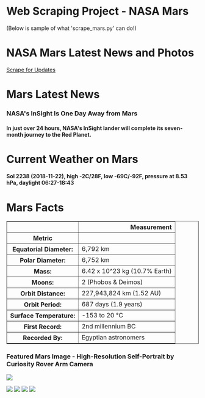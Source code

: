 # Web Scraping Project - NASA Mars
(Below is sample of what 'scrape_mars.py' can do!)

# **NASA Mars Latest News and Photos**

[Scrape for Updates](http://127.0.0.1:5000/scrape)

# Mars Latest News

### NASA's InSight Is One Day Away from Mars

#### 

**In just over 24 hours, NASA's InSight lander will complete its seven-month journey to the Red Planet.**

# Current Weather on Mars

#### 

**Sol 2238 (2018-11-22), high -2C/28F, low -69C/-92F, pressure at 8.53 hPa, daylight 06:27-18:43**


# Mars Facts

<table border="1" class="dataframe">

<thead>

<tr style="text-align: right;">

<th></th>

<th>Measurement</th>

</tr>

<tr>

<th>Metric</th>

<th></th>

</tr>

</thead>

<tbody>

<tr>

<th>Equatorial Diameter:</th>

<td>6,792 km</td>

</tr>

<tr>

<th>Polar Diameter:</th>

<td>6,752 km</td>

</tr>

<tr>

<th>Mass:</th>

<td>6.42 x 10^23 kg (10.7% Earth)</td>

</tr>

<tr>

<th>Moons:</th>

<td>2 (Phobos & Deimos)</td>

</tr>

<tr>

<th>Orbit Distance:</th>

<td>227,943,824 km (1.52 AU)</td>

</tr>

<tr>

<th>Orbit Period:</th>

<td>687 days (1.9 years)</td>

</tr>

<tr>

<th>Surface Temperature:</th>

<td>-153 to 20 °C</td>

</tr>

<tr>

<th>First Record:</th>

<td>2nd millennium BC</td>

</tr>

<tr>

<th>Recorded By:</th>

<td>Egyptian astronomers</td>

</tr>

</tbody>

</table>

</div>

### Featured Mars Image - **High-Resolution Self-Portrait by Curiosity Rover Arm Camera**

![](https://www.jpl.nasa.gov/spaceimages/images/largesize/PIA16239_hires.jpg)

![](http://astropedia.astrogeology.usgs.gov/download/Mars/Viking/cerberus_enhanced.tif/full.jpg)
![](http://astropedia.astrogeology.usgs.gov/download/Mars/Viking/schiaparelli_enhanced.tif/full.jpg)
![](http://astropedia.astrogeology.usgs.gov/download/Mars/Viking/syrtis_major_enhanced.tif/full.jpg)
![](http://astropedia.astrogeology.usgs.gov/download/Mars/Viking/valles_marineris_enhanced.tif/full.jpg)
